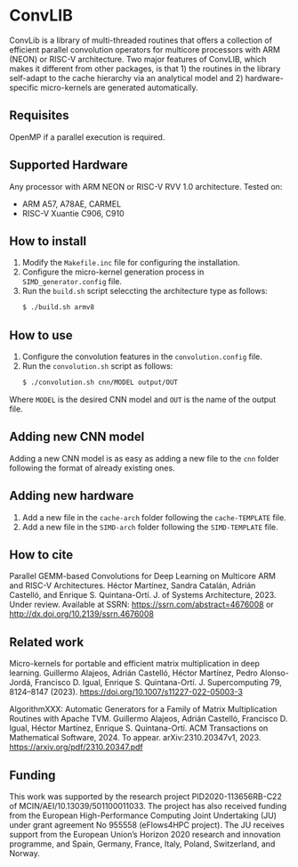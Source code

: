 # ConvLIB
ConvLib is a library of multi-threaded routines that offers a collection of efficient parallel convolution operators for multicore processors with ARM (NEON) or RISC-V architecture. Two major features of ConvLIB, which makes it different from other packages, is that 1) the routines in the library self-adapt to the cache hierarchy via an analytical model and 2) hardware-specific micro-kernels are generated automatically.

## Requisites
OpenMP if a parallel execution is required.

## Supported Hardware
Any processor with ARM NEON or RISC-V RVV 1.0 architecture. Tested on: 
- ARM A57, A78AE, CARMEL
- RISC-V Xuantie C906, C910

## How to install
1. Modify the `Makefile.inc` file for configuring the installation.
2. Configure the micro-kernel generation process in `SIMD_generator.config` file.
3. Run the `build.sh` script seleccting the architecture type as follows:
   ``` sh
   $ ./build.sh armv8
   ```

## How to use 
1. Configure the convolution features in the `convolution.config` file.
2. Run the `convolution.sh` script as follows:
   ``` sh
   $ ./convolution.sh cnn/MODEL output/OUT
   ```
Where `MODEL` is the desired CNN model and `OUT` is the name of the output file.

## Adding new CNN model
Adding a new CNN model is as easy as adding a new file to the `cnn` folder following the format of already existing ones. 

## Adding new hardware
1. Add a new file in the `cache-arch` folder following the `cache-TEMPLATE` file.
2. Add a new file in the `SIMD-arch` folder following the `SIMD-TEMPLATE` file.

## How to cite
Parallel GEMM-based Convolutions for Deep Learning on Multicore ARM and RISC-V Architectures.
Héctor Martínez, Sandra Catalán, Adrián Castelló, and Enrique S. Quintana-Ortí. 
J. of Systems Architecture, 2023. Under review.
Available at SSRN: https://ssrn.com/abstract=4676008 or http://dx.doi.org/10.2139/ssrn.4676008

## Related work
Micro-kernels for portable and efficient matrix multiplication in deep learning. 
Guillermo Alajeos, Adrián Castelló, Héctor Martínez, Pedro Alonso-Jordá, Francisco D. Igual, Enrique S. Quintana-Ortí.
J. Supercomputing 79, 8124–8147 (2023). 
https://doi.org/10.1007/s11227-022-05003-3

AlgorithmXXX: Automatic Generators for a Family of Matrix Multiplication Routines with Apache TVM. 
Guillermo Alajeos, Adrián Castelló, Francisco D. Igual, Héctor Martínez, Enrique S. Quintana-Ortí.
ACM Transactions on Mathematical Software, 2024. To appear.
arXiv:2310.20347v1, 2023. https://arxiv.org/pdf/2310.20347.pdf

## Funding
This work was supported by the research project PID2020-113656RB-C22 of MCIN/AEI/10.13039/501100011033. 
The project has also received funding from the European High-Performance
Computing Joint Undertaking (JU) under grant agreement No 955558 (eFlows4HPC project). The
JU receives support from the European Union’s Horizon 2020 research and innovation programme,
and Spain, Germany, France, Italy, Poland, Switzerland, and Norway.
